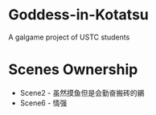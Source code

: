 # Goddess-in-Kotatsu
A galgame project of USTC students

# Scenes Ownership

- Scene2 - 虽然摸鱼但是会勤奋搬砖的鶸
- Scene6 - 情强
